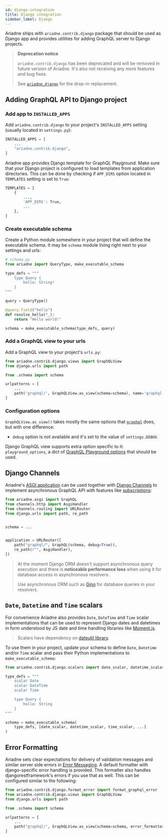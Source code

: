 ```yaml
---
id: django-integration
title: Django integration
sidebar_label: Django
---
```



Ariadne ships with `ariadne.contrib.django` package that should be used as Django app and provides utilities for adding GraphQL server to Django projects.

> **Deprecation notice**
>
> `ariadne.contrib.django` has been deprecated and will be removed in future version of Ariadne. It's also not receiving any more features and bug fixes.
>
> See [`ariadne_django`](https://github.com/reset-button/ariadne_django) for the drop-in replacement.


## Adding GraphQL API to Django project

### Add app to `INSTALLED_APPS`

Add `ariadne.contrib.django` to your project's `INSTALLED_APPS` setting (usually located in `settings.py`):

```python
INSTALLED_APPS = [
    ...
    "ariadne.contrib.django",
]
```

Ariadne app provides Django template for GraphQL Playground. Make sure that your Django project is configured to load templates from application directories. This can be done by checking if `APP_DIRS` option located in `TEMPLATES` setting is set to `True`:

```python
TEMPLATES = [
    {
        ...,
        'APP_DIRS': True,
        ...
    },
]
```


### Create executable schema

Create a Python module somewhere in your project that will define the executable schema. It may be `schema` module living right next to your settings and urls:

```python
# schema.py
from ariadne import QueryType, make_executable_schema

type_defs = """
    type Query {
        hello: String!
    }
"""

query = QueryType()

@query.field("hello")
def resolve_hello(*_):
    return "Hello world!"

schema = make_executable_schema(type_defs, query)
```


### Add a GraphQL view to your urls 

Add a GraphQL view to your project's `urls.py`:

```python
from ariadne.contrib.django.views import GraphQLView
from django.urls import path

from .schema import schema

urlpatterns = [
    ...
    path('graphql/', GraphQLView.as_view(schema=schema), name='graphql'),
]
```


### Configuration options

`GraphQLView.as_view()` takes mostly the same options that [`graphql`](api-reference.md#configuration-options) does, but with one difference:

- `debug` option is not available and it's set to the value of `settings.DEBUG`

Django GraphQL view supports extra option specific to it: `playground_options`, a dict of [GraphQL Playground options](https://github.com/prisma/graphql-playground#settings) that should be used.


## Django Channels

Ariadne's [ASGI application](asgi.md) can be used together with [Django Channels](https://github.com/django/channels) to implement asynchronous GraphQL API with features like [subscriptions](subscriptions.md):

```python
from ariadne.asgi import GraphQL
from channels.http import AsgiHandler
from channels.routing import URLRouter
from django.urls import path, re_path


schema = ...


application = URLRouter([
    path("graphql/", GraphQL(schema, debug=True)),
    re_path(r"", AsgiHandler),
])
```

> At the moment Django ORM doesn't support asynchronous query execution and there is **noticeable performance loss** when using it for database access in asynchronous resolvers.
>
> Use asynchronous ORM such as [Gino](https://github.com/fantix/gino) for database queries in your resolvers.


## `Date`, `Datetime` and `Time` scalars

For convenience Ariadne also provides `Date`, `DateTime` and `Time` scalar implementations that can be used to represent Django dates and datetimes in form understood by JS date and time handling libraries like [Moment.js](https://momentjs.com/).

> Scalars have dependency on [dateutil library](https://github.com/dateutil/dateutil).

To use them in your project, update your schema to define `Date`, `Datetime` and/or `Time` scalar and pass their Python implementations to `make_executable_schema`:

```python
from ariadne.contrib.django.scalars import date_scalar, datetime_scalar, time_scalar

type_defs = """
    scalar Date
    scalar DateTime
    scalar Time

    type Query {
        hello: String
    }
"""

schema = make_executable_schema(
    type_defs, [date_scalar, datetime_scalar, time_scalar, ...]
)
```

## Error Formatting

Ariadne sets clear expectations for delivery of validation messages and similar server side errors in 
[Error Messaging](error-messaging.md).  A default formatter with django-specific error handling is provided.
This formatter also handles djangorestframework's errors if you use that as well.  This can be configured 
similar to the following:

```python
from ariadne.contrib.django.format_error import format_graphql_error
from ariadne.contrib.django.views import GraphQLView
from django.urls import path

from .schema import schema

urlpatterns = [
    ...
    path("graphql/", GraphQLView.as_view(schema=schema, error_formatter=format_graphql_error), name="graphql"),
]
```
